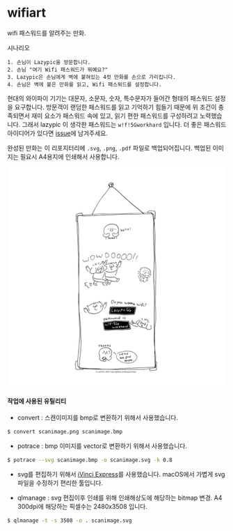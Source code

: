 # wifiart
wifi 패스워드를 알려주는 만화.

시나리오

```
1. 손님이 Lazypic을 방문합니다.
2. 손님 "여기 Wifi 패스워드가 뭐예요?"
3. Lazypic은 손님에게 벽에 붙혀있는 4컷 만화를 손으로 가리킵니다.
4. 손님은 벽에 붙은 만화를 읽고, Wifi 패스워드를 설정합니다.
```

현대의 와이파이 기기는 대문자, 소문자, 숫자, 특수문자가 들어간 형태의 패스워드 설정을 요구합니다.
방문객이 랜덤한 패스워드를 읽고 기억하기 힘들기 때문에 위 조건이 충족되면서 
재미 요소가 패스워드 속에 있고, 읽기 편한 패스워드를 구성하려고 노력했습니다.
그래서 lazypic 이 생각한 패스워드는 `w!f!5Gworkhard` 입니다. 더 좋은 패스워드 아이디어가 있다면 [issue](https://github.com/lazypic/wifiart/issues)에 남겨주세요.

완성된 만화는 이 리포지터리에 `.svg`, `.png`, `.pdf` 파일로 백업되어집니다.
백업된 이미지는 필요시 A4용지에 인쇄해서 사용합니다.

![wifiart](wifi_art.png "Wifi Art")

#### 작업에 사용된 유틸리티
- convert : 스캔이미지를 bmp로 변환하기 위해서 사용했습니다.

```bash
$ convert scanimage.png scanimage.bmp
```

- potrace : bmp 이미지를 vector로 변환하기 위해서 사용했습니다.

```bash
$ potrace --svg scanimage.bmp -o scanimage.svg -k 0.8
```

- svg를 편집하기 위해서 [iVinci Express](https://itunes.apple.com/kr/app/ivinci-express/id607900811?mt=12)를 사용했습니다. macOS에서 가볍게 svg파일을 수정하기 편리한 툴입니다.

- qlmanage : svg 편집이후 인쇄를 위해 인쇄해상도에 해당하는 bitmap 변경. A4 300dpi에 해당하는 픽셀수는 2480x3508 입니다.

```bash
$ qlmanage -t -s 3508 -o . scanimage.svg
```
